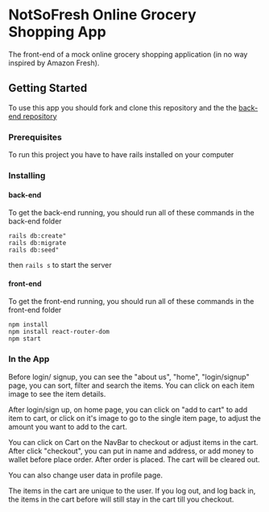 # NotSoFresh Online Grocery Shopping App

The front-end of a mock online grocery shopping application (in no way inspired by Amazon Fresh).

## Getting Started

To use this app you should fork and clone this repository and the the [back-end repository](https://github.com/fosterv2/online-grocery-shopping-backend)

### Prerequisites

To run this project you have to have rails installed on your computer

### Installing

#### back-end

To get the back-end running, you should run all of these commands in the back-end folder

```
rails db:create"
rails db:migrate
rails db:seed"
```
then `rails s` to start the server

#### front-end

To get the front-end running, you should run all of these commands in the front-end folder

```
npm install
npm install react-router-dom
npm start
```

### In the App

Before login/ signup, you can see the "about us", "home", "login/signup" page, you can sort, filter and search the items. You can click on each item image to see the item details. 

After login/sign up, on home page, you can click on "add to cart" to add item to cart, or click on it's image to go to the single item page, to adjust the amount you want to add to the cart.

You can click on Cart on the NavBar to checkout or adjust items in the cart. After click "checkout", you can put in name and address, or add money to wallet before place order. After order is placed. The cart will be cleared out.

You can also change user data in profile page.

The items in the cart are unique to the user. If you log out, and log back in, the items in the cart before will still stay in the cart till you checkout.
